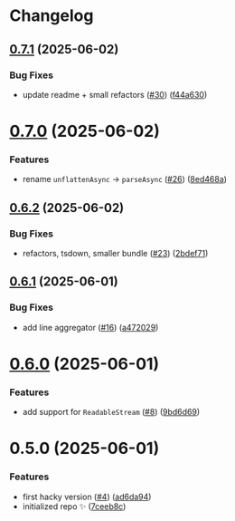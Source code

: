 # Changelog

## [0.7.1](https://github.com/KATT/devalue-async/compare/0.7.0...0.7.1) (2025-06-02)

### Bug Fixes

- update readme + small refactors ([#30](https://github.com/KATT/devalue-async/issues/30)) ([f44a630](https://github.com/KATT/devalue-async/commit/f44a630cdc2f0068699d64b555aba8b541e626ad))

# [0.7.0](https://github.com/KATT/devalue-async/compare/0.6.2...0.7.0) (2025-06-02)

### Features

- rename `unflattenAsync` -> `parseAsync` ([#26](https://github.com/KATT/devalue-async/issues/26)) ([8ed468a](https://github.com/KATT/devalue-async/commit/8ed468a7a6d5d928d800d36a32cef5af73594b1c))

## [0.6.2](https://github.com/KATT/devalue-async/compare/0.6.1...0.6.2) (2025-06-02)

### Bug Fixes

- refactors, tsdown, smaller bundle ([#23](https://github.com/KATT/devalue-async/issues/23)) ([2bdef71](https://github.com/KATT/devalue-async/commit/2bdef71a81e6e8ecb649977239444f2cae80ed70))

## [0.6.1](https://github.com/KATT/devalue-async/compare/0.6.0...0.6.1) (2025-06-01)

### Bug Fixes

- add line aggregator ([#16](https://github.com/KATT/devalue-async/issues/16)) ([a472029](https://github.com/KATT/devalue-async/commit/a472029cee2c666a8f9ba591ccd12ef12eec7dc9))

# [0.6.0](https://github.com/KATT/devalue-async/compare/0.5.0...0.6.0) (2025-06-01)

### Features

- add support for `ReadableStream` ([#8](https://github.com/KATT/devalue-async/issues/8)) ([9bd6d69](https://github.com/KATT/devalue-async/commit/9bd6d696278a6d2728f34d8ff5118eb5cb704c13))

# 0.5.0 (2025-06-01)

### Features

- first hacky version ([#4](https://github.com/KATT/devalue-async/issues/4)) ([ad6da94](https://github.com/KATT/devalue-async/commit/ad6da94223ed3d1ef19391e2ca709672d78edd75))
- initialized repo ✨ ([7ceeb8c](https://github.com/KATT/devalue-async/commit/7ceeb8c4658b4f0ed398a7c736e18d398c45ac23))
